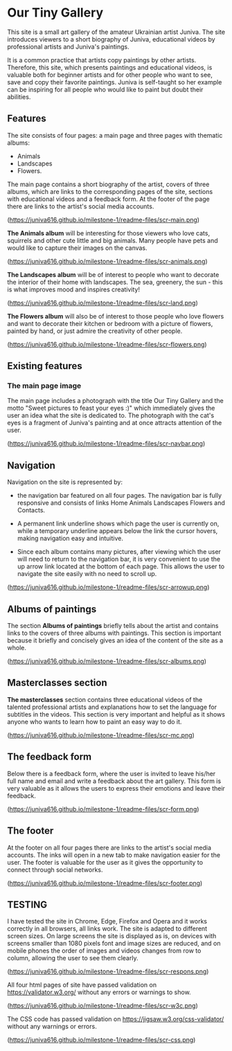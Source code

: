 # Our Tiny Gallery

This site is a small art gallery of the amateur Ukrainian artist Juniva. The site introduces viewers to a short biography of Juniva, educational videos by professional artists and Juniva's paintings.  

It is a common practice that artists copy paintings by other artists. Therefore, this site, which presents paintings and educational videos, is valuable both for beginner artists and for other people who want to see, save and copy their favorite paintings. Juniva is self-taught so her example can be inspiring for all people who would like to paint but doubt their abilities.

## Features

The site consists of four pages: a main page and three pages with thematic albums: 
- Animals 
- Landscapes  
- Flowers.

The main page contains a short biography of the artist, covers of three albums, which are links to the corresponding pages of the site, sections with educational videos and a feedback form. At the footer of the page there are links to the artist's social media accounts.

 (https://juniva616.github.io/milestone-1/readme-files/scr-main.png)

**The Animals album** will be interesting for those viewers who love cats, squirrels and other cute little and big animals. Many people have pets and would like to capture their images on the canvas.

(https://juniva616.github.io/milestone-1/readme-files/scr-animals.png)

**The Landscapes album** will be of interest to people who want to decorate the interior of their home with landscapes. The sea, greenery, the sun - this is what improves mood and inspires creativity! 

(https://juniva616.github.io/milestone-1/readme-files/scr-land.png)

**The Flowers album** will also be of interest to those people who love flowers and want to decorate their kitchen or bedroom with a picture of flowers, painted by hand, or just admire the creativity of other people.

(https://juniva616.github.io/milestone-1/readme-files/scr-flowers.png)


## Existing features


### The main page image

The main page includes a photograph with the title Our Tiny Gallery and the motto "Sweet pictures to feast your eyes :)" which immediately gives the user an idea what the site is dedicated to. The photograph with the cat's eyes is a fragment of Juniva's painting and at once attracts attention of the user.

(https://juniva616.github.io/milestone-1/readme-files/scr-navbar.png)

## Navigation

Navigation on the site is represented by:
- the navigation bar featured on all four pages. The navigation bar is fully responsive and consists of links Home Animals Landscapes Flowers and Contacts.
- A permanent link underline shows which page the user is currently on, while a temporary underline appears below the link the cursor hovers, making navigation easy and intuitive.

- Since each album contains many pictures, after viewing which the user will need to return to the navigation bar, it is very convenient to use the up arrow link located at the bottom of each page. This allows the user to navigate the site  easily with no need to scroll up.

(https://juniva616.github.io/milestone-1/readme-files/scr-arrowup.png)

## Albums of paintings

The section **Albums of paintings** briefly tells about the artist and contains links to the covers of three albums with paintings. This section is important because it briefly and concisely gives an idea of  the content of the site as a whole.

(https://juniva616.github.io/milestone-1/readme-files/scr-albums.png)

## Masterclasses section

**The masterclasses** section contains  three educational videos of the talented professional artists and explanations how to set the language for subtitles in the videos. This section is very important and helpful as it shows anyone who wants to learn how to paint an easy way to do it.

(https://juniva616.github.io/milestone-1/readme-files/scr-mc.png)

## The feedback form

Below there is a feedback form, where the user is invited to leave his/her full name and email and write a feedback about the art gallery.
This form is very valuable as it allows the users to express their emotions and leave their feedback.

(https://juniva616.github.io/milestone-1/readme-files/scr-form.png)

## The footer

 At the footer on all four pages there are links to the artist's social media accounts. The inks will open in a new tab to make navigation easier for the user. The footer is valuable for the user as it gives the opportunity to connect through social networks.
 
(https://juniva616.github.io/milestone-1/readme-files/scr-footer.png)

## TESTING

 I have tested the site in Chrome, Edge, Firefox and Opera and it works correctly in all browsers, all links work.
The site is adapted to different screen sizes. On large screens the site is displayed as is, on devices
with screens smaller than 1080 pixels font and image sizes are reduced, and on mobile phones the order of images and videos changes from row to column, allowing the user to see them clearly.

(https://juniva616.github.io/milestone-1/readme-files/scr-respons.png)
 
All four html pages of site have passed validation on https://validator.w3.org/ without any  errors or warnings to show.
 
(https://juniva616.github.io/milestone-1/readme-files/scr-w3c.png) 

 The CSS code has passed validation on https://jigsaw.w3.org/css-validator/ without any warnings or errors.

 (https://juniva616.github.io/milestone-1/readme-files/scr-css.png) 